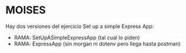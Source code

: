 # MOISES

Hay dos versiones del ejercicio Set up a simple Express App:
 - RAMA:  SetUpASimpleExpressApp (tal cual lo piden)
 - RAMA: ExpressApp (sin morgan ni dotenv pero llega hasta postman)
